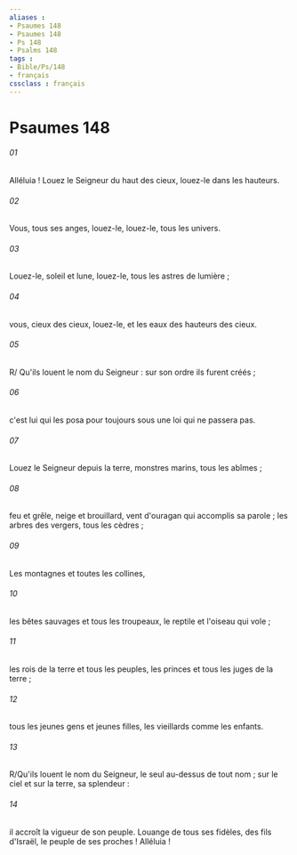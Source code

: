 ```yaml
---
aliases : 
- Psaumes 148
- Psaumes 148
- Ps 148
- Psalms 148
tags : 
- Bible/Ps/148
- français
cssclass : français
---
```


# Psaumes 148

###### 01
Alléluia ! Louez le Seigneur du haut des cieux, louez-le dans les hauteurs.
###### 02
Vous, tous ses anges, louez-le, louez-le, tous les univers.
###### 03
Louez-le, soleil et lune, louez-le, tous les astres de lumière ;
###### 04
vous, cieux des cieux, louez-le, et les eaux des hauteurs des cieux.
###### 05
R/ Qu'ils louent le nom du Seigneur : sur son ordre ils furent créés ;
###### 06
c'est lui qui les posa pour toujours sous une loi qui ne passera pas.
###### 07
Louez le Seigneur depuis la terre, monstres marins, tous les abîmes ;
###### 08
feu et grêle, neige et brouillard, vent d'ouragan qui accomplis sa parole ; les arbres des vergers, tous les cèdres ;
###### 09
Les montagnes et toutes les collines,
###### 10
les bêtes sauvages et tous les troupeaux, le reptile et l'oiseau qui vole ;
###### 11
les rois de la terre et tous les peuples, les princes et tous les juges de la terre ;
###### 12
tous les jeunes gens et jeunes filles, les vieillards comme les enfants.
###### 13
R/Qu'ils louent le nom du Seigneur, le seul au-dessus de tout nom ; sur le ciel et sur la terre, sa splendeur :
###### 14
il accroît la vigueur de son peuple. Louange de tous ses fidèles, des fils d'Israël, le peuple de ses proches ! Alléluia !
